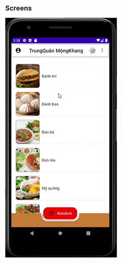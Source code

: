 
## Screens

<img
src="docs/Final_RandomFood.gif"
raw=true
alt="Subject Pronouns"
style="margin-right: 100px;"
/>